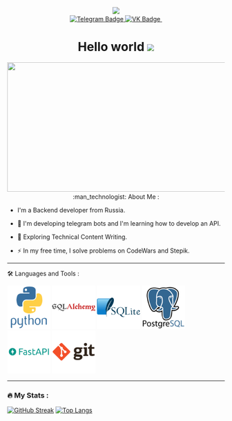 <div id="header" align="center">
  <img src=https://media0.giphy.com/media/v1.Y2lkPTc5MGI3NjExY3ZrM2tuZm1vbnNzYXg3NmVrZW16ZWRxZHdsdTlwY2l6Y2lveG42YSZlcD12MV9pbnRlcm5hbF9naWZfYnlfaWQmY3Q9Zw/K0JrA2VbkFy2A/giphy.gif
   width="300"/>
  <div id="badges">
  <a href='"https://t.me/nevertoolate00'>
   <img src="https://img.shields.io/badge/Telegram-blue?logo=linkedin&logoColor=white" alt="Telegram Badge"/>
  </a>
  <a href='https://vk.com/nevertoolate00'>
   <img src="https://img.shields.io/badge/VK-blue?logo=linkedin&logoColor=white" alt="VK Badge"/>
  </a>
   <img src="https://komarev.com/ghpvc/?username=moond0wner&style=flat-square&color=blue" alt=""/>
   <h1>
  Hello world
  <img src="https://media.giphy.com/media/hvRJCLFzcasrR4ia7z/giphy.gif" width="30px"/>
</h1>
<div align="center">
<img src="https://media1.giphy.com/media/v1.Y2lkPTc5MGI3NjExa3l6eHNhYjJpN2czeHh0MWFjb3Jjc2FsMmR0OGtxOGdxNW40d3Q0biZlcD12MV9pbnRlcm5hbF9naWZfYnlfaWQmY3Q9Zw/zOvBKUUEERdNm/giphy.gif" width="600" height="300"/>
</div>
 </div>
 :man_technologist: About Me :
</div>

- I'm a Backend developer from Russia.

- :telescope: I'm developing telegram bots and I'm learning how to develop an API.

- :seedling: Exploring Technical Content Writing.

- :zap: In my free time, I solve problems on CodeWars and Stepik.

---

:hammer_and_wrench: Languages and Tools :
<div>
  <img src='https://github.com/devicons/devicon/blob/master/icons/python/python-original-wordmark.svg' title='Python' **alt='Python' width="100" height="100"/>
  <img src="https://github.com/devicons/devicon/blob/master/icons/sqlalchemy/sqlalchemy-original-wordmark.svg" title='SQLAlchemy' **alt='sqlalchemy' width='100' height='100'/>
  <img src="https://github.com/devicons/devicon/blob/master/icons/sqlite/sqlite-original-wordmark.svg" title='SQLite' **alt='sqlite' width='100' height='100'/>
  <img src="https://github.com/devicons/devicon/blob/master/icons/postgresql/postgresql-original-wordmark.svg" title='PostgreSQL' **alt='postgresql' width='100' height='100'/>
  <img src="https://github.com/devicons/devicon/blob/master/icons/fastapi/fastapi-original-wordmark.svg" title='FastAPI' **alt='fastapi' width='100' height='100'/>
  <img src="https://github.com/devicons/devicon/blob/master/icons/git/git-original-wordmark.svg" title="Git" **alt="Git" width="100" height="100"/>
</div>

---

### :fire: My Stats :
[![GitHub Streak](https://github-readme-streak-stats.herokuapp.com?user=moond0wner&theme=dark)](https://git.io/streak-stats)
[![Top Langs](https://github-readme-stats.vercel.app/api/top-langs/?username=moond0wner&layout=compact&theme=vision-friendly-dark)](https://github.com/anuraghazra/github-readme-stats)


